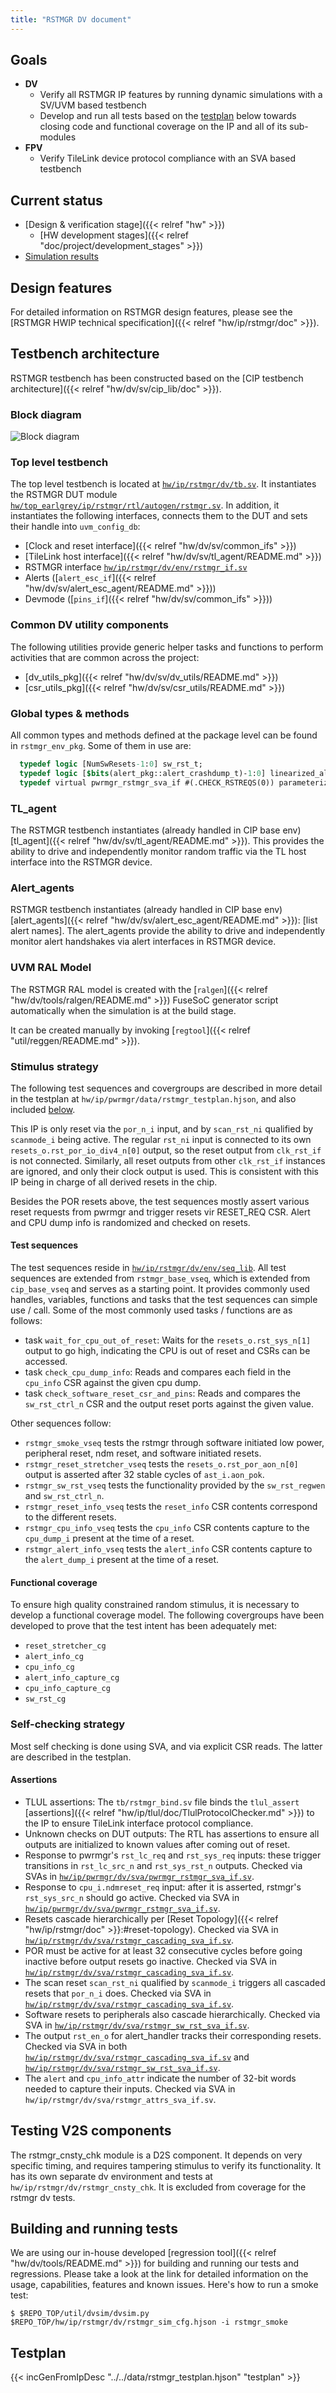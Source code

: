 ```yaml
---
title: "RSTMGR DV document"
---
```


## Goals
* **DV**
  * Verify all RSTMGR IP features by running dynamic simulations with a SV/UVM based testbench
  * Develop and run all tests based on the [testplan](#testplan) below towards closing code and functional coverage on the IP and all of its sub-modules
* **FPV**
  * Verify TileLink device protocol compliance with an SVA based testbench

## Current status
* [Design & verification stage]({{< relref "hw" >}})
  * [HW development stages]({{< relref "doc/project/development_stages" >}})
* [Simulation results](https://reports.opentitan.org/hw/ip/rstmgr/dv/latest/results.html)

## Design features
For detailed information on RSTMGR design features, please see the [RSTMGR HWIP technical specification]({{< relref "hw/ip/rstmgr/doc" >}}).

## Testbench architecture
RSTMGR testbench has been constructed based on the [CIP testbench architecture]({{< relref "hw/dv/sv/cip_lib/doc" >}}).

### Block diagram
![Block diagram](tb.svg)

### Top level testbench
The top level testbench is located at [`hw/ip/rstmgr/dv/tb.sv`](https://github.com/lowRISC/opentitan/blob/master/hw/ip/rstmgr/dv/tb.sv).
It instantiates the RSTMGR DUT module [`hw/top_earlgrey/ip/rstmgr/rtl/autogen/rstmgr.sv`](https://github.com/lowRISC/opentitan/blob/master/hw/top_earlgrey/ip/rstmgr/rtl/autogen/rstmgr.sv).
In addition, it instantiates the following interfaces, connects them to the DUT and sets their handle into `uvm_config_db`:
* [Clock and reset interface]({{< relref "hw/dv/sv/common_ifs" >}})
* [TileLink host interface]({{< relref "hw/dv/sv/tl_agent/README.md" >}})
* RSTMGR interface [`hw/ip/rstmgr/dv/env/rstmgr_if.sv`](https://github.com/lowRISC/opentitan/blob/master/hw/ip/rstmgr/dv/env/rstmgr_if.sv)
* Alerts ([`alert_esc_if`]({{< relref "hw/dv/sv/alert_esc_agent/README.md" >}}))
* Devmode ([`pins_if`]({{< relref "hw/dv/sv/common_ifs" >}}))

### Common DV utility components
The following utilities provide generic helper tasks and functions to perform activities that are common across the project:
* [dv_utils_pkg]({{< relref "hw/dv/sv/dv_utils/README.md" >}})
* [csr_utils_pkg]({{< relref "hw/dv/sv/csr_utils/README.md" >}})

### Global types & methods
All common types and methods defined at the package level can be found in
`rstmgr_env_pkg`. Some of them in use are:
```systemverilog
  typedef logic [NumSwResets-1:0] sw_rst_t;
  typedef logic [$bits(alert_pkg::alert_crashdump_t)-1:0] linearized_alert_dump_t;
  typedef virtual pwrmgr_rstmgr_sva_if #(.CHECK_RSTREQS(0)) parameterized_pwrmgr_rstmgr_sva_vif;
```
### TL_agent
The RSTMGR testbench instantiates (already handled in CIP base env) [tl_agent]({{< relref "hw/dv/sv/tl_agent/README.md" >}}).
This provides the ability to drive and independently monitor random traffic via the TL host interface into the RSTMGR device.

### Alert_agents
RSTMGR testbench instantiates (already handled in CIP base env) [alert_agents]({{< relref "hw/dv/sv/alert_esc_agent/README.md" >}}):
[list alert names].
The alert_agents provide the ability to drive and independently monitor alert handshakes via alert interfaces in RSTMGR device.

### UVM RAL Model
The RSTMGR RAL model is created with the [`ralgen`]({{< relref "hw/dv/tools/ralgen/README.md" >}}) FuseSoC generator script automatically when the simulation is at the build stage.

It can be created manually by invoking [`regtool`]({{< relref "util/reggen/README.md" >}}).

### Stimulus strategy
The following test sequences and covergroups are described in more detail in the testplan at `hw/ip/pwrmgr/data/rstmgr_testplan.hjson`, and also included [below](#testplan).

This IP is only reset via the `por_n_i` input, and by `scan_rst_ni` qualified by `scanmode_i` being active.
The regular `rst_ni` input is connected to its own `resets_o.rst_por_io_div4_n[0]` output, so the reset output from `clk_rst_if` is not connected.
Similarly, all reset outputs from other `clk_rst_if` instances are ignored, and only their clock output is used.
This is consistent with this IP being in charge of all derived resets in the chip.

Besides the POR resets above, the test sequences mostly assert various reset requests from pwrmgr and trigger resets vir RESET_REQ CSR.
Alert and CPU dump info is randomized and checked on resets.

#### Test sequences
The test sequences reside in [`hw/ip/rstmgr/dv/env/seq_lib`](https://github.com/lowRISC/opentitan/blob/master/hw/ip/rstmgr/dv/env/seq_lib).
All test sequences are extended from `rstmgr_base_vseq`, which is extended from `cip_base_vseq` and serves as a starting point.
It provides commonly used handles, variables, functions and tasks that the test sequences can simple use / call.
Some of the most commonly used tasks / functions are as follows:
* task `wait_for_cpu_out_of_reset`:
  Waits for the `resets_o.rst_sys_n[1]` output to go high, indicating the CPU is out of reset and CSRs can be accessed.
* task `check_cpu_dump_info`:
  Reads and compares each field in the `cpu_info` CSR against the given cpu dump.
* task `check_software_reset_csr_and_pins`:
  Reads and compares the `sw_rst_ctrl_n` CSR and the output reset ports against the given value.

Other sequences follow:
* `rstmgr_smoke_vseq` tests the rstmgr through software initiated low power, peripheral reset, ndm reset, and software initiated resets.
* `rstmgr_reset_stretcher_vseq` tests the `resets_o.rst_por_aon_n[0]` output is asserted after 32 stable cycles of `ast_i.aon_pok`.
* `rstmgr_sw_rst_vseq` tests the functionality provided by the `sw_rst_regwen` and `sw_rst_ctrl_n`.
* `rstmgr_reset_info_vseq` tests the `reset_info` CSR contents correspond to the different resets.
* `rstmgr_cpu_info_vseq` tests the `cpu_info` CSR contents capture to the `cpu_dump_i` present at the time of a reset.
* `rstmgr_alert_info_vseq` tests the `alert_info` CSR contents capture to the `alert_dump_i` present at the time of a reset.

#### Functional coverage
To ensure high quality constrained random stimulus, it is necessary to develop a functional coverage model.
The following covergroups have been developed to prove that the test intent has been adequately met:
* `reset_stretcher_cg`
* `alert_info_cg`
* `cpu_info_cg`
* `alert_info_capture_cg`
* `cpu_info_capture_cg`
* `sw_rst_cg`

### Self-checking strategy
Most self checking is done using SVA, and via explicit CSR reads.
The latter are described in the testplan.

#### Assertions
* TLUL assertions: The `tb/rstmgr_bind.sv` file binds the `tlul_assert` [assertions]({{< relref "hw/ip/tlul/doc/TlulProtocolChecker.md" >}}) to the IP to ensure TileLink interface protocol compliance.
* Unknown checks on DUT outputs: The RTL has assertions to ensure all outputs are initialized to known values after coming out of reset.
* Response to pwrmgr's `rst_lc_req` and `rst_sys_req` inputs: these trigger transitions in `rst_lc_src_n` and `rst_sys_rst_n` outputs.
  Checked via SVAs in [`hw/ip/pwrmgr/dv/sva/pwrmgr_rstmgr_sva_if.sv`](https://github.com/lowRISC/opentitan/blob/master/hw/ip/pwrmgr/dv/sva/pwrmgr_rstmgr_sva_if.sv).
* Response to `cpu_i.ndmreset_req` input: after it is asserted, rstmgr's `rst_sys_src_n` should go active.
  Checked via SVA in [`hw/ip/pwrmgr/dv/sva/pwrmgr_rstmgr_sva_if.sv`](https://github.com/lowRISC/opentitan/blob/master/hw/ip/pwrmgr/dv/sva/pwrmgr_rstmgr_sva_if.sv).
* Resets cascade hierarchically per [Reset Topology]({{< relref "hw/ip/rstmgr/doc" >}}:#reset-topology).
  Checked via SVA in [`hw/ip/rstmgr/dv/sva/rstmgr_cascading_sva_if.sv`](https://github.com/lowRISC/opentitan/blob/master/hw/ip/rstmgr/dv/sva/rstmgr_cascading_sva_if.sv).
* POR must be active for at least 32 consecutive cycles before going inactive before output resets go inactive.
  Checked via SVA in [`hw/ip/rstmgr/dv/sva/rstmgr_cascading_sva_if.sv`](https://github.com/lowRISC/opentitan/blob/master/hw/ip/rstmgr/dv/sva/rstmgr_cascading_sva_if.sv).
* The scan reset `scan_rst_ni` qualified by `scanmode_i` triggers all cascaded resets that `por_n_i` does.
  Checked via SVA in [`hw/ip/rstmgr/dv/sva/rstmgr_cascading_sva_if.sv`](https://github.com/lowRISC/opentitan/blob/master/hw/ip/rstmgr/dv/sva/rstmgr_cascading_sva_if.sv).
* Software resets to peripherals also cascade hierarchically.
  Checked via SVA in [`hw/ip/rstmgr/dv/sva/rstmgr_sw_rst_sva_if.sv`](https://github.com/lowRISC/opentitan/blob/master/hw/ip/rstmgr/dv/sva/rstmgr_sw_rst_sva_if.sv).
* The output `rst_en_o` for alert_handler tracks their corresponding resets.
  Checked via SVA in both [`hw/ip/rstmgr/dv/sva/rstmgr_cascading_sva_if.sv`](https://github.com/lowRISC/opentitan/blob/master/hw/ip/rstmgr/dv/sva/rstmgr_cascading_sva_if.sv) and [`hw/ip/rstmgr/dv/sva/rstmgr_sw_rst_sva_if.sv`](https://github.com/lowRISC/opentitan/blob/master/hw/ip/rstmgr/dv/sva/rstmgr_sw_rst_sva_if.sv).
* The `alert` and `cpu_info_attr` indicate the number of 32-bit words needed to capture their inputs.
  Checked via SVA in `hw/ip/rstmgr/dv/sva/rstmgr_attrs_sva_if.sv`.

## Testing V2S components
The rstmgr_cnsty_chk module is a D2S component.
It depends on very specific timing, and requires tampering stimulus to verify its functionality.
It has its own separate dv environment and tests at `hw/ip/rstmgr/dv/rstmgr_cnsty_chk`.
It is excluded from coverage for the rstmgr dv tests.

## Building and running tests
We are using our in-house developed [regression tool]({{< relref "hw/dv/tools/README.md" >}}) for building and running our tests and regressions.
Please take a look at the link for detailed information on the usage, capabilities, features and known issues.
Here's how to run a smoke test:
```console
$ $REPO_TOP/util/dvsim/dvsim.py $REPO_TOP/hw/ip/rstmgr/dv/rstmgr_sim_cfg.hjson -i rstmgr_smoke
```

## Testplan
{{< incGenFromIpDesc "../../data/rstmgr_testplan.hjson" "testplan" >}}
